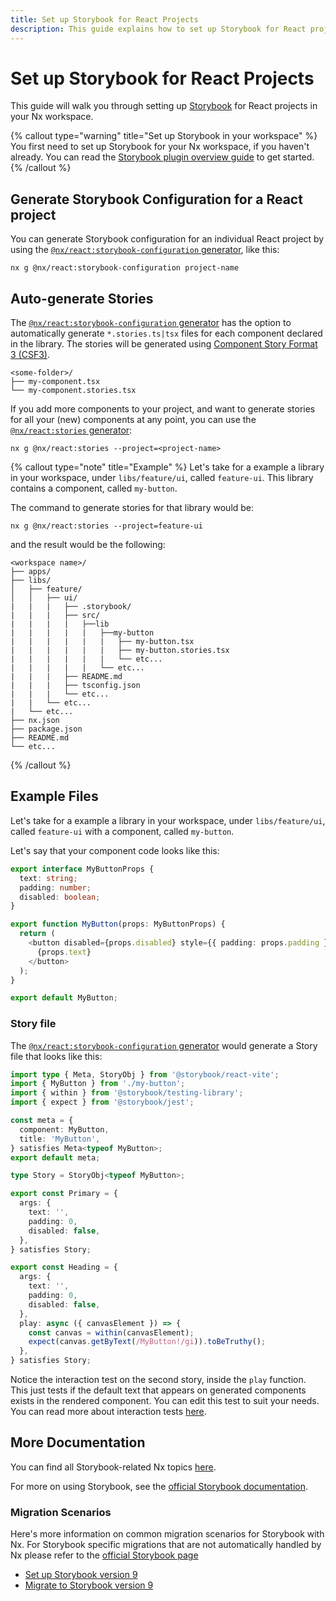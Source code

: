 ```yaml
---
title: Set up Storybook for React Projects
description: This guide explains how to set up Storybook for React projects in your Nx workspace.
---
```


# Set up Storybook for React Projects

This guide will walk you through setting up [Storybook](https://storybook.js.org) for React projects in your Nx workspace.

{% callout type="warning" title="Set up Storybook in your workspace" %}
You first need to set up Storybook for your Nx workspace, if you haven't already. You can read the [Storybook plugin overview guide](/technologies/test-tools/storybook/introduction) to get started.
{% /callout %}

## Generate Storybook Configuration for a React project

You can generate Storybook configuration for an individual React project by using the [`@nx/react:storybook-configuration` generator](/technologies/react/api/generators/storybook-configuration), like this:

```shell
nx g @nx/react:storybook-configuration project-name
```

## Auto-generate Stories

The [`@nx/react:storybook-configuration` generator](/technologies/react/api/generators/storybook-configuration) has the option to automatically generate `*.stories.ts|tsx` files for each component declared in the library. The stories will be generated using [Component Story Format 3 (CSF3)](https://storybook.js.org/blog/storybook-csf3-is-here/).

```text
<some-folder>/
├── my-component.tsx
└── my-component.stories.tsx
```

If you add more components to your project, and want to generate stories for all your (new) components at any point, you can use the [`@nx/react:stories` generator](/technologies/react/api/generators/stories):

```shell
nx g @nx/react:stories --project=<project-name>
```

{% callout type="note" title="Example" %}
Let's take for a example a library in your workspace, under `libs/feature/ui`, called `feature-ui`. This library contains a component, called `my-button`.

The command to generate stories for that library would be:

```shell
nx g @nx/react:stories --project=feature-ui
```

and the result would be the following:

```text
<workspace name>/
├── apps/
├── libs/
│   ├── feature/
│   │   ├── ui/
|   |   |   ├── .storybook/
|   |   |   ├── src/
|   |   |   |   ├──lib
|   |   |   |   |   ├──my-button
|   |   |   |   |   |   ├── my-button.tsx
|   |   |   |   |   |   ├── my-button.stories.tsx
|   |   |   |   |   |   └── etc...
|   |   |   |   |   └── etc...
|   |   |   ├── README.md
|   |   |   ├── tsconfig.json
|   |   |   └── etc...
|   |   └── etc...
|   └── etc...
├── nx.json
├── package.json
├── README.md
└── etc...
```

{% /callout %}

## Example Files

Let's take for a example a library in your workspace, under `libs/feature/ui`, called `feature-ui` with a component, called `my-button`.

Let's say that your component code looks like this:

```typescript {% fileName="libs/feature/ui/src/lib/my-button/my-button.tsx" %}
export interface MyButtonProps {
  text: string;
  padding: number;
  disabled: boolean;
}

export function MyButton(props: MyButtonProps) {
  return (
    <button disabled={props.disabled} style={{ padding: props.padding }}>
      {props.text}
    </button>
  );
}

export default MyButton;
```

### Story file

The [`@nx/react:storybook-configuration` generator](/technologies/react/api/generators/storybook-configuration) would generate a Story file that looks like this:

```typescript {% fileName="libs/feature/ui/src/lib/my-button/my-button.stories.tsx" %}
import type { Meta, StoryObj } from '@storybook/react-vite';
import { MyButton } from './my-button';
import { within } from '@storybook/testing-library';
import { expect } from '@storybook/jest';

const meta = {
  component: MyButton,
  title: 'MyButton',
} satisfies Meta<typeof MyButton>;
export default meta;

type Story = StoryObj<typeof MyButton>;

export const Primary = {
  args: {
    text: '',
    padding: 0,
    disabled: false,
  },
} satisfies Story;

export const Heading = {
  args: {
    text: '',
    padding: 0,
    disabled: false,
  },
  play: async ({ canvasElement }) => {
    const canvas = within(canvasElement);
    expect(canvas.getByText(/MyButton!/gi)).toBeTruthy();
  },
} satisfies Story;
```

Notice the interaction test on the second story, inside the `play` function. This just tests if the default text that appears on generated components exists in the rendered component. You can edit this test to suit your needs. You can read more about interaction tests [here](https://storybook.js.org/docs/react/writing-tests/interaction-testing).

## More Documentation

You can find all Storybook-related Nx topics [here](/technologies/test-tools/storybook/introduction).

For more on using Storybook, see the [official Storybook documentation](https://storybook.js.org/docs/react/get-started/introduction).

### Migration Scenarios

Here's more information on common migration scenarios for Storybook with Nx. For Storybook specific migrations that are not automatically handled by Nx please refer to the [official Storybook page](https://storybook.js.org/)

- [Set up Storybook version 9](/technologies/test-tools/storybook/recipes/storybook-9-setup)
- [Migrate to Storybook version 9](/technologies/test-tools/storybook/api/generators/migrate-9)
